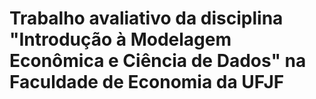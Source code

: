 # Trabalho avaliativo da disciplina "Introdução à Modelagem Econômica e Ciência de Dados" na Faculdade de Economia da UFJF
